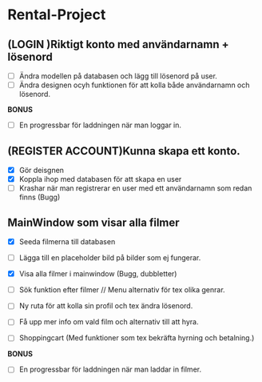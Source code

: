 # Rental-Project 



## (LOGIN )Riktigt konto med användarnamn + lösenord 
- [ ] Ändra modellen på databasen och lägg till lösenord på user.
- [ ] Ändra designen ocyh funktionen för att kolla både användarnamn och lösenord.

**BONUS**
- [ ] En progressbar för laddningen när man loggar in.

## (REGISTER ACCOUNT)Kunna skapa ett konto. 
- [x] Gör deisgnen
- [x] Koppla ihop med databasen för att skapa en user
- [ ] Krashar när man registrerar en user med ett användarnamn som redan finns (Bugg)

## MainWindow som visar alla filmer 
- [x] Seeda filmerna till databasen
- [ ] Lägga till en placeholder bild på bilder som ej fungerar.
- [x] Visa alla filmer i mainwindow (Bugg, dubbletter)
 
- [ ] Sök funktion efter filmer // Menu alternativ för tex olika genrar. 

- [ ] Ny ruta för att kolla sin profil och tex ändra lösenord. 

- [ ] Få upp mer info om vald film och alternativ till att hyra. 

- [ ] Shoppingcart (Med funktioner som tex bekräfta hyrning och betalning.)

**BONUS**
- [ ] En progressbar för laddningen när man laddar in filmer.


